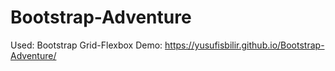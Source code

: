 # Bootstrap-Adventure
Used: Bootstrap Grid-Flexbox
Demo: https://yusufisbilir.github.io/Bootstrap-Adventure/

